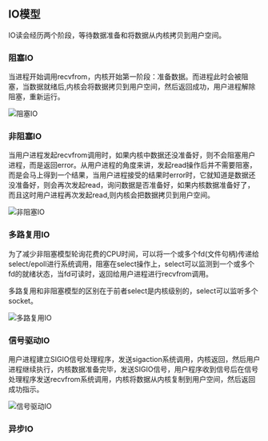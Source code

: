 ## IO模型

IO读会经历两个阶段，等待数据准备和将数据从内核拷贝到用户空间。

### 阻塞IO

当进程开始调用recvfrom，内核开始第一阶段：准备数据。而进程此时会被阻塞，当数据就绪后,内核会将数据拷贝到用户空间，然后返回成功，用户进程解除阻塞，重新运行。

![阻塞IO](/images/阻塞IO.png)

### 非阻塞IO

当用户进程发起recvfrom调用时，如果内核中数据还没准备好，则不会阻塞用户进程，而是返回error。从用户进程的角度来讲，发起read操作后并不需要阻塞，而是会马上得到一个结果，当用户进程接受的结果时error时，它就知道是数据还没准备好，则会再次发起read，询问数据是否准备好，如果内核数据准备好了，而且这时用户进程再次发起read,则内核会把数据拷贝到用户空间。

![非阻塞IO](/images/非阻塞IO.png)

### 多路复用IO

为了减少非阻塞模型轮询花费的CPU时间，可以将一个或多个fd(文件句柄)传递给select/epoll进行系统调用，阻塞在select操作上，select可以监测到一个或多个fd的就绪状态，当fd可读时，返回给用户进程进行recvfrom调用。

多路复用和非阻塞模型的区别在于前者select是内核级别的，select可以监听多个socket。

![多路复用IO](/images/多路复用IO.png)

### 信号驱动IO

用户进程建立SIGIO信号处理程序，发送sigaction系统调用，内核返回，然后用户进程继续执行，内核数据准备完毕，发送SIGIO信号，用户程序收到信号后在信号处理程序发送recvfrom系统调用，内核将数据从内核复制到用户空间，然后返回成功指示。

![信号驱动IO](/images/信号驱动IO.png)

### 异步IO    


